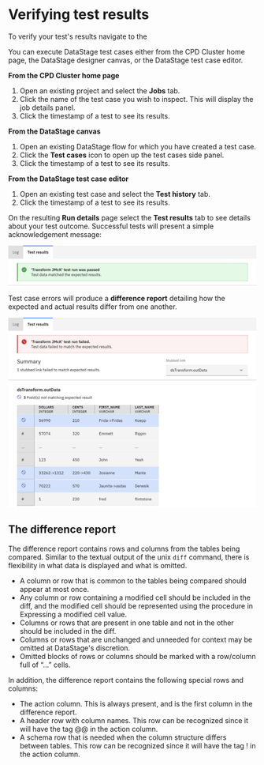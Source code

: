 # Verifying test results

To verify your test's results navigate to the 

You can execute DataStage test cases either from the CPD Cluster home page, the DataStage designer canvas, or the DataStage test case editor.

**From the CPD Cluster home page**
1. Open an existing project and select the **Jobs** tab.
1. Click the name of the test case you wish to inspect.  This will display the job details panel.
1. Click the timestamp of a test to see its results.

**From the DataStage canvas**
1. Open an existing DataStage flow for which you have created a test case.
1. Click the **Test cases** icon to  open up the test cases side panel.
1. Click the timestamp of a test to see its results.

**From the DataStage test case editor**
1. Open an existing test case and select the **Test history** tab.
1. Click the timestamp of a test to see its results.

On the resulting **Run details** page select the **Test results** tab to see details about your test outcome.  Successful tests will present a simple acknowledgement message:

![screen capture](./images/ds-test-case-results-pass.png "test screen capture")

Test case errors will produce a **difference report** detailing how the expected and actual results differ from one another.

![screen capture](./images/ds-test-case-results-fail.png "test screen capture")

## The difference report

The difference report contains rows and columns from the tables being compared. Similar to the textual output of the unix `diff` command, there is flexibility in what data is displayed and what is omitted.

* A column or row that is common to the tables being compared should appear at most once.
* Any column or row containing a modified cell should be included in the diff, and the modified cell should be represented using the procedure in Expressing a modified cell value.
* Columns or rows that are present in one table and not in the other should be included in the diff.
* Columns or rows that are unchanged and unneeded for context may be omitted at DataStage's discretion.
* Omitted blocks of rows or columns should be marked with a row/column full of “…” cells.

In addition, the difference report contains the following special rows and columns:

* The action column. This is always present, and is the first column in the difference report.
* A header row with column names. This row can be recognized since it will have the tag @@ in the action column.
* A schema row that is needed when the column structure differs between tables. This row can be recognized since it will have the tag ! in the action column.